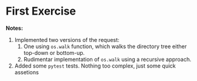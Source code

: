 # First Exercise

**Notes:**

1. Implemented two versions of the request:
   1. One using `os.walk` function, which  walks the directory tree either top-down or bottom-up.
   2. Rudimentar implementation of `os.walk` using a recursive approach.
2. Added some `pytest` tests. Nothing too complex, just some quick assetions
